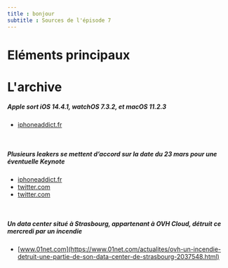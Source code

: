 ```yaml
---
title : bonjour
subtitle : Sources de l'épisode 7
---
```

# Eléments principaux
# L'archive
##### Apple sort iOS 14.4.1, watchOS 7.3.2, et macOS 11.2.3
 - [iphoneaddict.fr](https://iphoneaddict.fr/post/news-315312-ios-14-4-1-disponible-téléchargement)
<br>

##### Plusieurs leakers se mettent d’accord sur la date du 23 mars pour une éventuelle Keynote
 - [iphoneaddict.fr](https://iphoneaddict.fr/post/news-315273-keynote-apple-23-mars-leak)
 - [twitter.com](https://twitter.com/jon_prosser/status/1368859296507760641?s=21)
 - [twitter.com](https://twitter.com/jon_prosser/status/1368871892531154946?s=21)
<br>

##### Un data center situé à Strasbourg, appartenant à OVH Cloud, détruit ce mercredi par un incendie
 - [www.01net.com](https://www.01net.com/actualites/ovh-un-incendie-detruit-une-partie-de-son-data-center-de-strasbourg-2037548.html)
<br>


